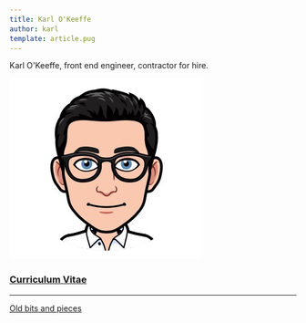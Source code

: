 ```yaml
---
title: Karl O'Keeffe
author: karl
template: article.pug
---
```


Karl O'Keeffe, front end engineer, contractor for hire.

![avatar.jpeg](avatar.jpeg)

### [Curriculum Vitae](cv/)

---

[Old bits and pieces](old/)
